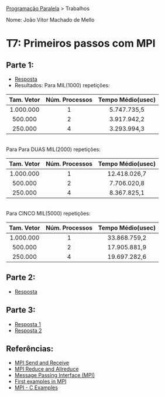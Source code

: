 [Programação Paralela](https://github.com/AndreaInfUFSM/elc139-2018a) > Trabalhos

Nome: João Vitor Machado de Mello

# T7: Primeiros passos com MPI

## Parte 1:
- [Resposta](respostas/mpi_dotprod.c)
- Resultados:
Para MIL(1000) repetições:<br>

| Tam. Vetor | Núm. Processos | Tempo Médio(usec) |
|:---------------:|:------------:|:-----------------:|
| 1.000.000         | 1            | 5.747.735,5         |
| 500.000          | 2            | 3.917.942,2        |
| 250.000          | 4            | 3.293.994,3         |

   <br>Para Para DUAS MIL(2000) repetições:<br>
   
| Tam. Vetor | Núm. Processos | Tempo Médio(usec) |
|:---------------:|:------------:|:-----------------:|
| 1.000.000         | 1            | 12.418.026,7        |
| 500.000          | 2            | 7.706.020,8         |
| 250.000          | 4            | 8.367.825,1         |

   <br>Para CINCO MIL(5000) repetições:<br>
   
| Tam. Vetor | Núm. Processos |  Tempo Médio(usec) |
|:---------------:|:------------:|:------------------:|
| 1.000.000         | 1            | 33.868.759,2         |
| 500.000          | 2            | 17.905.881,9         |
| 250.000          | 4            | 19.697.282,6         |

## Parte 2:
- [Resposta](respostas/mpi_pipeline.c)

## Parte 3:
- [Resposta 1](respostas/mpi_corrigido1.c)
- [Resposta 2](respostas/mpi_corrigido2.c)

## Referências:
- [MPI Send and Receive](http://mpitutorial.com/tutorials/mpi-send-and-receive/)
- [MPI Reduce and Allreduce](http://mpitutorial.com/tutorials/mpi-reduce-and-allreduce/)
- [Message Passing Interface (MPI)](https://computing.llnl.gov/tutorials/mpi/)
- [First examples in MPI](http://hamilton.nuigalway.ie/teaching/AOS/NINE/mpi-first-examples.html)
- [MPI - C Examples](http://people.sc.fsu.edu/~jburkardt/c_src/mpi/mpi.html)
